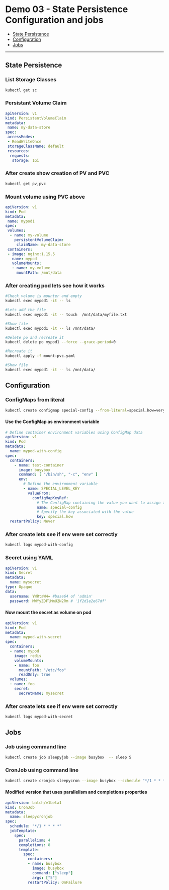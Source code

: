 # Demo 03 - State Persistence Configuration and jobs

* [State Persistance](#state-persistance)
* [Configuration](#Configuration)
* [Jobs](#Jobs)

---

## State Persistence

### List Storage Classes

```bash
kubectl get sc
```

### Persistant Volume Claim

```yaml
apiVersion: v1
kind: PersistentVolumeClaim
metadata:
 name: my-data-store
spec:
 accessModes:
 - ReadWriteOnce
 storageClassName: default
 resources:
  requests:
   storage: 1Gi
```

### After create show creation of PV and PVC

```bash
kubectl get pv,pvc
```

### Mount volume using PVC above

```yaml
apiVersion: v1
kind: Pod
metadata:
 name: mypod1
spec:
 volumes:
  - name: my-volume
    persistentVolumeClaim:
     claimName: my-data-store
 containers:
 - image: nginx:1.15.5
   name: mypod
   volumeMounts:
   - name: my-volume
     mountPath: /mnt/data
```

### After creating pod lets see how it works

```bash
#Check volume is mounter and empty 
kubectl exec mypod1 -it -- ls

#Lets add the file 
kubectl exec mypod1 -it -- touch  /mnt/data/myfile.txt

#Show file
kubectl exec mypod1 -it -- ls /mnt/data/

#Delete po and recreate it
kubectl delete po mypod1 --force --grace-period=0 

#Recreate it 
kubectl apply -f mount-pvc.yaml

#Show file
kubectl exec mypod1 -it -- ls /mnt/data/


```

## Configuration

### ConfigMaps from literal

```bash
kubectl create configmap special-config --from-literal=special.how=very --from-literal=special.type=charm
```

#### Use the ConfigMap as environment variable

```yaml
# Define container environment variables using ConfigMap data
apiVersion: v1
kind: Pod
metadata:
  name: mypod-with-config
spec:
  containers:
    - name: test-container
      image: busybox
      command: [ "/bin/sh", "-c", "env" ]
      env:
        # Define the environment variable
        - name: SPECIAL_LEVEL_KEY
          valueFrom:
            configMapKeyRef:
              # The ConfigMap containing the value you want to assign to SPECIAL_LEVEL_KEY
              name: special-config
              # Specify the key associated with the value
              key: special.how
  restartPolicy: Never
```

### After create lets see if env were set correctly

```bash
kubectl logs mypod-with-config
```

### Secret using YAML

```yaml
apiVersion: v1
kind: Secret
metadata:
  name: mysecret
type: Opaque
data:
  username: YWRtaW4= #base64 of 'admin'
  password: MWYyZDFlMmU2N2Rm # '1f2d1e2e67df'
```

#### Now mount the secret as volume on pod

```yaml
apiVersion: v1
kind: Pod
metadata:
  name: mypod-with-secret
spec:
  containers:
  - name: mypod
    image: redis
    volumeMounts:
    - name: foo
      mountPath: "/etc/foo"
      readOnly: true
  volumes:
  - name: foo
    secret:
      secretName: mysecret
```

### After create lets see if env were set correctly

```bash
kubectl logs mypod-with-secret
```

## Jobs

### Job using command line

```bash
kubectl create job sleepyjob --image busybox  -- sleep 5
```

### CronJob using command line

```bash
kubectl create cronjob sleepycron --image busybox --schedule "*/1 * * * *"  -- sleep 5 --dry-run -o yaml
```

#### Modified version that uses parallelism and completions properties

```yaml
apiVersion: batch/v1beta1
kind: CronJob
metadata:
  name: sleepycronjob
spec:
  schedule: "*/1 * * * *"
  jobTemplate:
    spec:
      parallelism: 4
      completions: 8
      template:
        spec:
          containers:
          - name: busybox
            image: busybox
            command: ["sleep"]
            args: ["5"]
          restartPolicy: OnFailure
```
